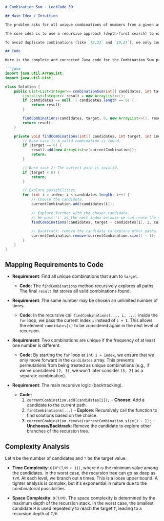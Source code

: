 ```markdown
# Combination Sum - LeetCode 39

## Main Idea / Intuition

The problem asks for all unique combinations of numbers from a given array `candidates` that sum up to a `target`. We can use the same number multiple times. This problem is a classic example of a backtracking problem.

The core idea is to use a recursive approach (depth-first search) to explore all possible combinations. We build a combination step by step. At each step, we try to add a candidate number to our current combination. If the sum exceeds the target, we abandon that path. If the sum equals the target, we've found a valid combination and add it to our results. If the sum is less than the target, we continue building upon the current combination by making a recursive call.

To avoid duplicate combinations (like `[2,3]` and `[3,2]`), we only consider candidates from the current index onwards in our recursive calls. Since we can reuse the same number, when we make a recursive call with a chosen candidate, we pass the same index to allow it to be chosen again.

## Code

Here is the complete and corrected Java code for the Combination Sum problem.

```java
import java.util.ArrayList;
import java.util.List;

class Solution {
    public List<List<Integer>> combinationSum(int[] candidates, int target) {
        List<List<Integer>> result = new ArrayList<>();
        if (candidates == null || candidates.length == 0) {
            return result;
        }

        findCombinations(candidates, target, 0, new ArrayList<>(), result);
        return result;
    }

    private void findCombinations(int[] candidates, int target, int index, List<Integer> currentCombination, List<List<Integer>> result) {
        // Base case 1: A valid combination is found.
        if (target == 0) {
            result.add(new ArrayList<>(currentCombination));
            return;
        }

        // Base case 2: The current path is invalid.
        if (target < 0) {
            return;
        }

        // Explore possibilities.
        for (int i = index; i < candidates.length; i++) {
            // Choose the candidate.
            currentCombination.add(candidates[i]);
            
            // Explore further with the chosen candidate.
            // We pass 'i' as the next index because we can reuse the same element.
            findCombinations(candidates, target - candidates[i], i, currentCombination, result);
            
            // Backtrack: remove the candidate to explore other paths.
            currentCombination.remove(currentCombination.size() - 1);
        }
    }
}
```

## Mapping Requirements to Code

*   **Requirement**: Find all unique combinations that sum to `target`.
    *   **Code**: The `findCombinations` method recursively explores all paths. The final `result` list stores all valid combinations found.

*   **Requirement**: The same number may be chosen an unlimited number of times.
    *   **Code**: In the recursive call `findCombinations(..., i, ...)` inside the `for` loop, we pass the current index `i` instead of `i + 1`. This allows the element `candidates[i]` to be considered again in the next level of recursion.

*   **Requirement**: Two combinations are unique if the frequency of at least one number is different.
    *   **Code**: By starting the `for` loop at `int i = index`, we ensure that we only move forward in the `candidates` array. This prevents permutations from being treated as unique combinations (e.g., if we've considered `[2, 3]`, we won't later consider `[3, 2]` as a separate combination).

*   **Requirement**: The main recursive logic (backtracking).
    *   **Code**:
        1.  `currentCombination.add(candidates[i]);` - **Choose**: Add a candidate to the current path.
        2.  `findCombinations(...)` - **Explore**: Recursively call the function to find solutions based on the choice.
        3.  `currentCombination.remove(currentCombination.size() - 1);` - **Unchoose/Backtrack**: Remove the candidate to explore other branches of the recursion tree.

## Complexity Analysis

Let `N` be the number of candidates and `T` be the target value.

*   **Time Complexity**: `O(N^(T/M + 1))`, where `M` is the minimum value among the candidates. In the worst case, the recursion tree can go as deep as `T/M`. At each level, we branch out `N` times. This is a loose upper bound. A tighter analysis is complex, but it's exponential in nature due to the combinatorial possibilities.

*   **Space Complexity**: `O(T/M)`. The space complexity is determined by the maximum depth of the recursion stack. In the worst case, the smallest candidate `M` is used repeatedly to reach the target `T`, leading to a recursion depth of `T/M`.

```
